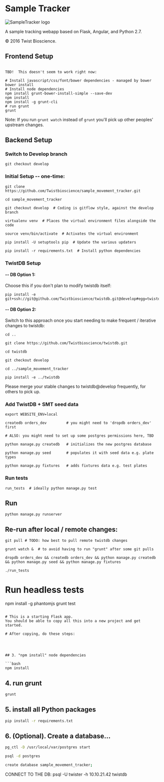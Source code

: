 # Sample Tracker

![SampleTracker logo](http://yt3.ggpht.com/-7tic0TpPpeI/AAAAAAAAAAI/AAAAAAAAAAA/bApALLkNBPM/s88-c-k-no/photo.jpg)

A sample tracking webapp based on Flask, Angular, and Python 2.7.

&copy; 2016 Twist Bioscience.



## Frontend Setup

```

TBD!  This doesn't seem to work right now:

# Install javascript/css/font/bower dependencies - managed by bower
bower install
# Install node dependencies
npm install grunt-bower-install-simple --save-dev
npm install
npm install -g grunt-cli
# run grunt 
grunt

```

Note: If you run 
```grunt watch```
instead of ```grunt``` you'll pick up other peoples' upstream changes.

## Backend Setup

### Switch to Develop branch
```
git checkout develop
```


### Initial Setup -- one-time:

```
git clone https://github.com/Twistbioscience/sample_movement_tracker.git

cd sample_movement_tracker

git checkout develop  # Coding is gitflow style, against the develop branch

virtualenv venv  # Places the virtual environment files alongside the code

source venv/bin/activate  # Activates the virtual environment

pip install -U setuptools pip  # Update the various updaters

pip install -r requirements.txt  # Install python dependencies

```

### TwistDB Setup

#### -- DB Option 1: 
Choose this if you don't plan to modify twistdb itself:

```
pip install -e git+ssh://git@github.com/Twistbioscience/twistdb.git@develop#egg=twistdb
```

#### -- DB Option 2: 
Switch to this approach once you start needing to make frequent / iterative changes to twistdb:

```
cd ..

git clone https://github.com/Twistbioscience/twistdb.git

cd twistdb

git checkout develop

cd ../sample_movement_tracker

pip install -e ../twistdb

```

Please merge your stable changes to twistdb@develop frequently, for others to pick up.

### Add TwistDB + SMT seed data

```
export WEBSITE_ENV=local

createdb orders_dev         # you might need to 'dropdb orders_dev' first

# ALSO: you might need to set up some postgres permissions here, TBD

python manage.py createdb   # initializes the new postgres database

python manage.py seed       # populates it with seed data e.g. plate types

python manage.py fixtures   # adds fixtures data e.g. test plates
```

### Run tests

```
run_tests  # ideally python manage.py test
```


## Run

```
python manage.py runserver
```

## Re-run after local / remote changes:

```
git pull # TODO: how best to pull remote twistdb changes

grunt watch &  # to avoid having to run "grunt" after some git pulls

dropdb orders_dev && createdb orders_dev && python manage.py createdb && python manage.py seed && python manage.py fixtures

./run_tests
```


# Run headless tests
npm install -g phantomjs
grunt test
```

# This is a starting Flask app. 
You should be able to copy all this into a new project and get started.

# After copying, do these steps:




## 3. "npm install" node dependencies

```bash
npm install
```


## 4. run grunt

```bash
grunt
```


## 5. install all Python packages

```bash
pip install -r requirements.txt
```

## 6. (Optional). Create a database...

```bash
pg_ctl -D /usr/local/var/postgres start

psql -d postgres

create database sample_movement_tracker;
```

CONNECT TO THE DB: psql -U twister -h 10.10.21.42 twistdb




